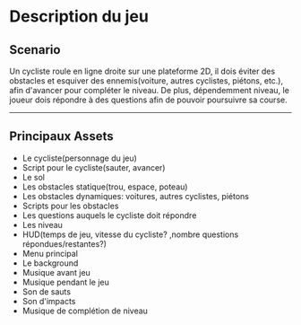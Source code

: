 # Description du jeu

Scenario
------
Un cycliste roule en ligne droite sur une plateforme 2D, il dois éviter des obstacles
et esquiver des ennemis(voiture, autres cyclistes, piétons, etc.), afin d'avancer 
pour compléter le niveau. De plus, dépendemment niveau, le joueur dois répondre à des questions 
afin de pouvoir poursuivre sa course.

------


Principaux Assets
------
* Le cycliste(personnage du jeu)
* Script pour le cycliste(sauter, avancer)
* Le sol
* Les obstacles statique(trou, espace, poteau)
* Les obstacles dynamiques: voitures, autres cyclistes, piétons
* Scripts pour les obstacles
* Les questions auquels le cycliste doit répondre
* Les niveau
* HUD(temps de jeu, vitesse du cycliste? ,nombre questions répondues/restantes?)
* Menu principal
* Le background
* Musique avant jeu
* Musique pendant le jeu
* Son de sauts
* Son d'impacts
* Musique de complétion de niveau

